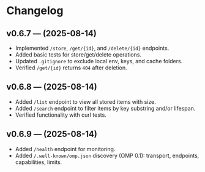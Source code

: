 # Changelog

## v0.6.7 — (2025-08-14)
- Implemented `/store`, `/get/{id}`, and `/delete/{id}` endpoints.
- Added basic tests for store/get/delete operations.
- Updated `.gitignore` to exclude local env, keys, and cache folders.
- Verified `/get/{id}` returns `404` after deletion.
## v0.6.8 — (2025-08-14)
- Added `/list` endpoint to view all stored items with size.
- Added `/search` endpoint to filter items by key substring and/or lifespan.
- Verified functionality with curl tests.
## v0.6.9 — (2025-08-14)
- Added `/health` endpoint for monitoring.
- Added `/.well-known/omp.json` discovery (OMP 0.1): transport, endpoints, capabilities, limits.
